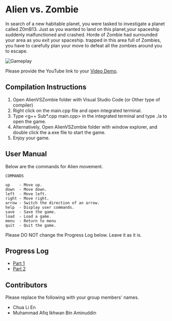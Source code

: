 # Alien vs. Zombie

In search of a new habitable planet, you were tasked to investigate a planet called Z0mB13.
Just as you wanted to land on this planet,your spaceship suddenly malfunctioned and crashed. 
Horde of Zombie had surrounded your area as you exit your spaceship. trapped in this area
full of Zombies, you have to carefully plan your move to defeat all the zombies around you 
to escape. 

![Gameplay](/Preview3.png"Gameplay")

Please provide the YouTube link to your [Video Demo](https://www.youtube.com/watch?v=zEpa2YtSvnM).

## Compilation Instructions
1. Open AlienVSZombie folder with Visual Studio Code (or Other type of compiler)
2. Right click on the main.cpp file and open integrated terminal.
3. Type <g++ Sub\*.cpp main.cpp> in the integrated terminal and type ./a to open the game.  
4. Alternatively, Open AlienVSZombie folder with window explorer, and double click the a.exe file to start the game.
5. Enjoy your game.

## User Manual
Below are the commands for Alien movement.

    COMMANDS

    up    - Move up.
    down  - Move down.
    left  - Move left.
    right - Move right.
    arrow - Switch the direction of an arrow.
    help  - Display user commands.
    save  - Save the game.
    load  - Load a game.
    menu  - Return to menu
    quit  - Quit the game. 

Please DO NOT change the Progress Log below. Leave it as it is.


## Progress Log

- [Part 1](PART1.md)
- [Part 2](PART2.md)

## Contributors

Please replace the following with your group members' names. 

- Chua Li En
- Muhammad Afiq Ikhwan Bin Aminuddin



